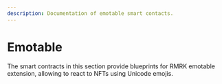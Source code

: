 ```yaml
---
description: Documentation of emotable smart contacts.
---
```


# Emotable

The smart contracts in this section provide blueprints for RMRK emotable extension, allowing to react to NFTs using Unicode emojis.
